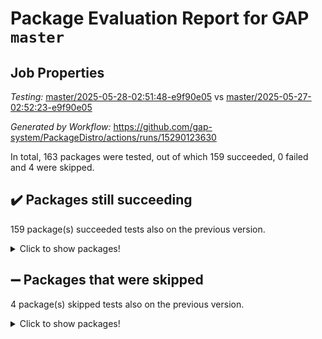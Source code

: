 # Package Evaluation Report for GAP `master`

## Job Properties

*Testing:* [master/2025-05-28-02:51:48-e9f90e05](https://github.com/gap-system/PackageDistro/blob/data/reports/master/2025-05-28-02:51:48-e9f90e05) vs [master/2025-05-27-02:52:23-e9f90e05](https://github.com/gap-system/PackageDistro/blob/data/reports/master/2025-05-27-02:52:23-e9f90e05)

*Generated by Workflow:* https://github.com/gap-system/PackageDistro/actions/runs/15290123630

In total, 163 packages were tested, out of which 159 succeeded, 0 failed and 4 were skipped.

## :heavy_check_mark: Packages still succeeding

159 package(s) succeeded tests also on the previous version.
<details><summary>Click to show packages!</summary>

- 4ti2interface 2024.11-01 [(success)](https://github.com/gap-system/PackageDistro/actions/runs/15290123630/job/43008158666)
- ace 5.7.0 [(success)](https://github.com/gap-system/PackageDistro/actions/runs/15290123630/job/43008158894)
- aclib 1.3.2 [(success)](https://github.com/gap-system/PackageDistro/actions/runs/15290123630/job/43008159050)
- agt 0.3.1 [(success)](https://github.com/gap-system/PackageDistro/actions/runs/15290123630/job/43008159242)
- alco 1.1.1 [(success)](https://github.com/gap-system/PackageDistro/actions/runs/15290123630/job/43008159655)
- alnuth 3.2.1 [(success)](https://github.com/gap-system/PackageDistro/actions/runs/15290123630/job/43008159973)
- anupq 3.3.1 [(success)](https://github.com/gap-system/PackageDistro/actions/runs/15290123630/job/43008160239)
- atlasrep 2.1.9 [(success)](https://github.com/gap-system/PackageDistro/actions/runs/15290123630/job/43008160454)
- autodoc 2025.05.09 [(success)](https://github.com/gap-system/PackageDistro/actions/runs/15290123630/job/43008165073)
- automata 1.16 [(success)](https://github.com/gap-system/PackageDistro/actions/runs/15290123630/job/43008165603)
- automgrp 1.3.3 [(success)](https://github.com/gap-system/PackageDistro/actions/runs/15290123630/job/43008166014)
- autpgrp 1.11.1 [(success)](https://github.com/gap-system/PackageDistro/actions/runs/15290123630/job/43008168660)
- cap 2025.04-04 [(success)](https://github.com/gap-system/PackageDistro/actions/runs/15290123630/job/43008169575)
- caratinterface 2.3.7 [(success)](https://github.com/gap-system/PackageDistro/actions/runs/15290123630/job/43008169784)
- cddinterface 2024.09.02 [(success)](https://github.com/gap-system/PackageDistro/actions/runs/15290123630/job/43008169948)
- circle 1.6.6 [(success)](https://github.com/gap-system/PackageDistro/actions/runs/15290123630/job/43008170190)
- classicpres 1.22 [(success)](https://github.com/gap-system/PackageDistro/actions/runs/15290123630/job/43008170418)
- cohomolo 1.6.11 [(success)](https://github.com/gap-system/PackageDistro/actions/runs/15290123630/job/43008170671)
- congruence 1.2.7 [(success)](https://github.com/gap-system/PackageDistro/actions/runs/15290123630/job/43008170855)
- corefreesub 0.6 [(success)](https://github.com/gap-system/PackageDistro/actions/runs/15290123630/job/43008171055)
- corelg 1.57 [(success)](https://github.com/gap-system/PackageDistro/actions/runs/15290123630/job/43008171292)
- crime 1.6 [(success)](https://github.com/gap-system/PackageDistro/actions/runs/15290123630/job/43008171485)
- crisp 1.4.6 [(success)](https://github.com/gap-system/PackageDistro/actions/runs/15290123630/job/43008171699)
- crypting 0.10.5 [(success)](https://github.com/gap-system/PackageDistro/actions/runs/15290123630/job/43008171925)
- cryst 4.1.27 [(success)](https://github.com/gap-system/PackageDistro/actions/runs/15290123630/job/43008172244)
- crystcat 1.1.10 [(success)](https://github.com/gap-system/PackageDistro/actions/runs/15290123630/job/43008172543)
- ctbllib 1.3.11 [(success)](https://github.com/gap-system/PackageDistro/actions/runs/15290123630/job/43008172802)
- cubefree 1.20 [(success)](https://github.com/gap-system/PackageDistro/actions/runs/15290123630/job/43008173046)
- curlinterface 2.4.0 [(success)](https://github.com/gap-system/PackageDistro/actions/runs/15290123630/job/43008173220)
- cvec 2.8.3 [(success)](https://github.com/gap-system/PackageDistro/actions/runs/15290123630/job/43008173378)
- datastructures 0.3.1 [(success)](https://github.com/gap-system/PackageDistro/actions/runs/15290123630/job/43008173608)
- deepthought 1.0.8 [(success)](https://github.com/gap-system/PackageDistro/actions/runs/15290123630/job/43008173775)
- design 1.8.2 [(success)](https://github.com/gap-system/PackageDistro/actions/runs/15290123630/job/43008173975)
- difsets 2.3.1 [(success)](https://github.com/gap-system/PackageDistro/actions/runs/15290123630/job/43008174154)
- digraphs 1.10.0 [(success)](https://github.com/gap-system/PackageDistro/actions/runs/15290123630/job/43008174350)
- edim 1.3.8 [(success)](https://github.com/gap-system/PackageDistro/actions/runs/15290123630/job/43008174576)
- example 4.4.0 [(success)](https://github.com/gap-system/PackageDistro/actions/runs/15290123630/job/43008174801)
- examplesforhomalg 2023.10-01 [(success)](https://github.com/gap-system/PackageDistro/actions/runs/15290123630/job/43008174995)
- factint 1.6.3 [(success)](https://github.com/gap-system/PackageDistro/actions/runs/15290123630/job/43008175179)
- ferret 1.0.14 [(success)](https://github.com/gap-system/PackageDistro/actions/runs/15290123630/job/43008175453)
- fga 1.5.0 [(success)](https://github.com/gap-system/PackageDistro/actions/runs/15290123630/job/43008175634)
- fining 1.5.6 [(success)](https://github.com/gap-system/PackageDistro/actions/runs/15290123630/job/43008175836)
- float 1.0.7 [(success)](https://github.com/gap-system/PackageDistro/actions/runs/15290123630/job/43008176005)
- format 1.4.4 [(success)](https://github.com/gap-system/PackageDistro/actions/runs/15290123630/job/43008176216)
- forms 1.2.13 [(success)](https://github.com/gap-system/PackageDistro/actions/runs/15290123630/job/43008176435)
- fplsa 1.2.6 [(success)](https://github.com/gap-system/PackageDistro/actions/runs/15290123630/job/43008176646)
- fr 2.4.13 [(success)](https://github.com/gap-system/PackageDistro/actions/runs/15290123630/job/43008176827)
- francy 2.0.3 [(success)](https://github.com/gap-system/PackageDistro/actions/runs/15290123630/job/43008177008)
- fwtree 1.3 [(success)](https://github.com/gap-system/PackageDistro/actions/runs/15290123630/job/43008177236)
- gapdoc 1.6.7 [(success)](https://github.com/gap-system/PackageDistro/actions/runs/15290123630/job/43008177422)
- gauss 2024.11-01 [(success)](https://github.com/gap-system/PackageDistro/actions/runs/15290123630/job/43008177578)
- gaussforhomalg 2024.08-01 [(success)](https://github.com/gap-system/PackageDistro/actions/runs/15290123630/job/43008177789)
- gbnp 1.1.0 [(success)](https://github.com/gap-system/PackageDistro/actions/runs/15290123630/job/43008178066)
- generalizedmorphismsforcap 2025.02-01 [(success)](https://github.com/gap-system/PackageDistro/actions/runs/15290123630/job/43008178242)
- genss 1.6.9 [(success)](https://github.com/gap-system/PackageDistro/actions/runs/15290123630/job/43008178754)
- gradedmodules 2024.12-01 [(success)](https://github.com/gap-system/PackageDistro/actions/runs/15290123630/job/43008179026)
- gradedringforhomalg 2024.07-01 [(success)](https://github.com/gap-system/PackageDistro/actions/runs/15290123630/job/43008179292)
- grape 4.9.2 [(success)](https://github.com/gap-system/PackageDistro/actions/runs/15290123630/job/43008179592)
- groupoids 1.76 [(success)](https://github.com/gap-system/PackageDistro/actions/runs/15290123630/job/43008179837)
- grpconst 2.6.5 [(success)](https://github.com/gap-system/PackageDistro/actions/runs/15290123630/job/43008180033)
- guarana 0.96.3 [(success)](https://github.com/gap-system/PackageDistro/actions/runs/15290123630/job/43008180286)
- guava 3.20 [(success)](https://github.com/gap-system/PackageDistro/actions/runs/15290123630/job/43008180503)
- hap 1.66 [(success)](https://github.com/gap-system/PackageDistro/actions/runs/15290123630/job/43008180753)
- hapcryst 0.1.15 [(success)](https://github.com/gap-system/PackageDistro/actions/runs/15290123630/job/43008181027)
- hecke 1.5.4 [(success)](https://github.com/gap-system/PackageDistro/actions/runs/15290123630/job/43008181246)
- help 4.0 [(success)](https://github.com/gap-system/PackageDistro/actions/runs/15290123630/job/43008181404)
- homalg 2024.01-01 [(success)](https://github.com/gap-system/PackageDistro/actions/runs/15290123630/job/43008181579)
- homalgtocas 2023.11-01 [(success)](https://github.com/gap-system/PackageDistro/actions/runs/15290123630/job/43008181799)
- ibnp 0.15 [(success)](https://github.com/gap-system/PackageDistro/actions/runs/15290123630/job/43008182027)
- idrel 2.48 [(success)](https://github.com/gap-system/PackageDistro/actions/runs/15290123630/job/43008182298)
- images 1.3.3 [(success)](https://github.com/gap-system/PackageDistro/actions/runs/15290123630/job/43008182496)
- intpic 0.4.0 [(success)](https://github.com/gap-system/PackageDistro/actions/runs/15290123630/job/43008182752)
- io 4.9.1 [(success)](https://github.com/gap-system/PackageDistro/actions/runs/15290123630/job/43008182996)
- io_forhomalg 2023.02-04 [(success)](https://github.com/gap-system/PackageDistro/actions/runs/15290123630/job/43008183166)
- irredsol 1.4.4 [(success)](https://github.com/gap-system/PackageDistro/actions/runs/15290123630/job/43008183355)
- json 2.2.2 [(success)](https://github.com/gap-system/PackageDistro/actions/runs/15290123630/job/43008183716)
- jupyterkernel 1.5.1 [(success)](https://github.com/gap-system/PackageDistro/actions/runs/15290123630/job/43008183939)
- jupyterviz 1.5.6 [(success)](https://github.com/gap-system/PackageDistro/actions/runs/15290123630/job/43008184154)
- kan 1.37 [(success)](https://github.com/gap-system/PackageDistro/actions/runs/15290123630/job/43008184376)
- kbmag 1.5.11 [(success)](https://github.com/gap-system/PackageDistro/actions/runs/15290123630/job/43008184622)
- laguna 3.9.7 [(success)](https://github.com/gap-system/PackageDistro/actions/runs/15290123630/job/43008184883)
- liealgdb 2.2.1 [(success)](https://github.com/gap-system/PackageDistro/actions/runs/15290123630/job/43008185144)
- liepring 2.9.1 [(success)](https://github.com/gap-system/PackageDistro/actions/runs/15290123630/job/43008185406)
- liering 2.4.2 [(success)](https://github.com/gap-system/PackageDistro/actions/runs/15290123630/job/43008185616)
- linearalgebraforcap 2025.05-01 [(success)](https://github.com/gap-system/PackageDistro/actions/runs/15290123630/job/43008185792)
- lins 0.9 [(success)](https://github.com/gap-system/PackageDistro/actions/runs/15290123630/job/43008185981)
- localizeringforhomalg 2023.10-01 [(success)](https://github.com/gap-system/PackageDistro/actions/runs/15290123630/job/43008186177)
- loops 3.4.4 [(success)](https://github.com/gap-system/PackageDistro/actions/runs/15290123630/job/43008186428)
- lpres 1.1.1 [(success)](https://github.com/gap-system/PackageDistro/actions/runs/15290123630/job/43008186746)
- majoranaalgebras 1.5.2 [(success)](https://github.com/gap-system/PackageDistro/actions/runs/15290123630/job/43008186990)
- mapclass 1.4.6 [(success)](https://github.com/gap-system/PackageDistro/actions/runs/15290123630/job/43008187236)
- matgrp 0.71 [(success)](https://github.com/gap-system/PackageDistro/actions/runs/15290123630/job/43008187473)
- matricesforhomalg 2024.11-02 [(success)](https://github.com/gap-system/PackageDistro/actions/runs/15290123630/job/43008187809)
- modisom 3.0.0 [(success)](https://github.com/gap-system/PackageDistro/actions/runs/15290123630/job/43008188018)
- modulepresentationsforcap 2024.09-02 [(success)](https://github.com/gap-system/PackageDistro/actions/runs/15290123630/job/43008188251)
- modules 2024.12-01 [(success)](https://github.com/gap-system/PackageDistro/actions/runs/15290123630/job/43008188511)
- monoidalcategories 2025.03-02 [(success)](https://github.com/gap-system/PackageDistro/actions/runs/15290123630/job/43008188841)
- nconvex 2024.12-01 [(success)](https://github.com/gap-system/PackageDistro/actions/runs/15290123630/job/43008189075)
- nilmat 1.4.2 [(success)](https://github.com/gap-system/PackageDistro/actions/runs/15290123630/job/43008189323)
- nock 1.5 [(success)](https://github.com/gap-system/PackageDistro/actions/runs/15290123630/job/43008189603)
- normalizinterface 1.4.0 [(success)](https://github.com/gap-system/PackageDistro/actions/runs/15290123630/job/43008189899)
- nq 2.5.11 [(success)](https://github.com/gap-system/PackageDistro/actions/runs/15290123630/job/43008190123)
- numericalsgps 1.4.0 [(success)](https://github.com/gap-system/PackageDistro/actions/runs/15290123630/job/43008190406)
- openmath 11.5.3 [(success)](https://github.com/gap-system/PackageDistro/actions/runs/15290123630/job/43008190684)
- orb 5.0.0 [(success)](https://github.com/gap-system/PackageDistro/actions/runs/15290123630/job/43008190925)
- packagemanager 1.6.3 [(success)](https://github.com/gap-system/PackageDistro/actions/runs/15290123630/job/43008191126)
- patternclass 2.4.5 [(success)](https://github.com/gap-system/PackageDistro/actions/runs/15290123630/job/43008191367)
- permut 2.0.5 [(success)](https://github.com/gap-system/PackageDistro/actions/runs/15290123630/job/43008191605)
- polenta 1.3.11 [(success)](https://github.com/gap-system/PackageDistro/actions/runs/15290123630/job/43008191784)
- polymaking 0.8.7 [(success)](https://github.com/gap-system/PackageDistro/actions/runs/15290123630/job/43008192047)
- primgrp 3.4.4 [(success)](https://github.com/gap-system/PackageDistro/actions/runs/15290123630/job/43008192384)
- profiling 2.6.0 [(success)](https://github.com/gap-system/PackageDistro/actions/runs/15290123630/job/43008192571)
- qdistrnd 0.9.5 [(success)](https://github.com/gap-system/PackageDistro/actions/runs/15290123630/job/43008192831)
- qpa 1.35 [(success)](https://github.com/gap-system/PackageDistro/actions/runs/15290123630/job/43008193132)
- quagroup 1.8.4 [(success)](https://github.com/gap-system/PackageDistro/actions/runs/15290123630/job/43008193344)
- radiroot 2.9 [(success)](https://github.com/gap-system/PackageDistro/actions/runs/15290123630/job/43008193547)
- rcwa 4.7.1 [(success)](https://github.com/gap-system/PackageDistro/actions/runs/15290123630/job/43008193741)
- rds 1.8 [(success)](https://github.com/gap-system/PackageDistro/actions/runs/15290123630/job/43008194072)
- recog 1.4.4 [(success)](https://github.com/gap-system/PackageDistro/actions/runs/15290123630/job/43008194315)
- repndecomp 1.3.0 [(success)](https://github.com/gap-system/PackageDistro/actions/runs/15290123630/job/43008194588)
- repsn 3.1.2 [(success)](https://github.com/gap-system/PackageDistro/actions/runs/15290123630/job/43008194790)
- resclasses 4.7.3 [(success)](https://github.com/gap-system/PackageDistro/actions/runs/15290123630/job/43008194996)
- ringsforhomalg 2024.11-02 [(success)](https://github.com/gap-system/PackageDistro/actions/runs/15290123630/job/43008195263)
- sco 2023.08-01 [(success)](https://github.com/gap-system/PackageDistro/actions/runs/15290123630/job/43008195421)
- scscp 2.4.3 [(success)](https://github.com/gap-system/PackageDistro/actions/runs/15290123630/job/43008195634)
- semigroups 5.5.0 [(success)](https://github.com/gap-system/PackageDistro/actions/runs/15290123630/job/43008195830)
- sglppow 2.4 [(success)](https://github.com/gap-system/PackageDistro/actions/runs/15290123630/job/43008196081)
- sgpviz 0.999.6 [(success)](https://github.com/gap-system/PackageDistro/actions/runs/15290123630/job/43008196342)
- simpcomp 2.1.14 [(success)](https://github.com/gap-system/PackageDistro/actions/runs/15290123630/job/43008196603)
- singular 2024.06.03 [(success)](https://github.com/gap-system/PackageDistro/actions/runs/15290123630/job/43008196772)
- sl2reps 1.1 [(success)](https://github.com/gap-system/PackageDistro/actions/runs/15290123630/job/43008196973)
- sla 1.6.2 [(success)](https://github.com/gap-system/PackageDistro/actions/runs/15290123630/job/43008197192)
- smallantimagmas 0.4.1 [(success)](https://github.com/gap-system/PackageDistro/actions/runs/15290123630/job/43008197423)
- smallgrp 1.5.4 [(success)](https://github.com/gap-system/PackageDistro/actions/runs/15290123630/job/43008197631)
- smallsemi 0.7.2 [(success)](https://github.com/gap-system/PackageDistro/actions/runs/15290123630/job/43008197843)
- sonata 2.9.6 [(success)](https://github.com/gap-system/PackageDistro/actions/runs/15290123630/job/43008198078)
- sophus 1.27 [(success)](https://github.com/gap-system/PackageDistro/actions/runs/15290123630/job/43008198727)
- sotgrps 1.3 [(success)](https://github.com/gap-system/PackageDistro/actions/runs/15290123630/job/43008198956)
- spinsym 1.5.2 [(success)](https://github.com/gap-system/PackageDistro/actions/runs/15290123630/job/43008199173)
- standardff 1.0 [(success)](https://github.com/gap-system/PackageDistro/actions/runs/15290123630/job/43008199549)
- symbcompcc 1.3.2 [(success)](https://github.com/gap-system/PackageDistro/actions/runs/15290123630/job/43008199926)
- thelma 1.3 [(success)](https://github.com/gap-system/PackageDistro/actions/runs/15290123630/job/43008200081)
- tomlib 1.2.11 [(success)](https://github.com/gap-system/PackageDistro/actions/runs/15290123630/job/43008200282)
- toolsforhomalg 2025.05-01 [(success)](https://github.com/gap-system/PackageDistro/actions/runs/15290123630/job/43008200526)
- toric 1.9.6 [(success)](https://github.com/gap-system/PackageDistro/actions/runs/15290123630/job/43008200706)
- transgrp 3.6.5 [(success)](https://github.com/gap-system/PackageDistro/actions/runs/15290123630/job/43008200894)
- typeset 1.2.2 [(success)](https://github.com/gap-system/PackageDistro/actions/runs/15290123630/job/43008201102)
- ugaly 4.1.3 [(success)](https://github.com/gap-system/PackageDistro/actions/runs/15290123630/job/43008201283)
- unipot 1.6 [(success)](https://github.com/gap-system/PackageDistro/actions/runs/15290123630/job/43008201492)
- unitlib 4.2.0 [(success)](https://github.com/gap-system/PackageDistro/actions/runs/15290123630/job/43008201767)
- utils 0.89 [(success)](https://github.com/gap-system/PackageDistro/actions/runs/15290123630/job/43008202016)
- uuid 0.7 [(success)](https://github.com/gap-system/PackageDistro/actions/runs/15290123630/job/43008202225)
- walrus 0.9991 [(success)](https://github.com/gap-system/PackageDistro/actions/runs/15290123630/job/43008202425)
- wedderga 4.10.5 [(success)](https://github.com/gap-system/PackageDistro/actions/runs/15290123630/job/43008202688)
- wpe 0.8 [(success)](https://github.com/gap-system/PackageDistro/actions/runs/15290123630/job/43008202893)
- xmod 2.93 [(success)](https://github.com/gap-system/PackageDistro/actions/runs/15290123630/job/43008203086)
- xmodalg 1.32 [(success)](https://github.com/gap-system/PackageDistro/actions/runs/15290123630/job/43008203297)
- yangbaxter 0.10.6 [(success)](https://github.com/gap-system/PackageDistro/actions/runs/15290123630/job/43008203519)
- zeromqinterface 0.16 [(success)](https://github.com/gap-system/PackageDistro/actions/runs/15290123630/job/43008203752)
</details>

## :heavy_minus_sign: Packages that were skipped

4 package(s) skipped tests also on the previous version.
<details><summary>Click to show packages!</summary>

- browse 1.8.21 [(skipped)](https://github.com/gap-system/PackageDistro/actions/runs/15290123630/job/43007903640)
- itc 1.5.1 [(skipped)](https://github.com/gap-system/PackageDistro/actions/runs/15290123630/job/43007903640)
- polycyclic 2.16 [(skipped)](https://github.com/gap-system/PackageDistro/actions/runs/15290123630/job/43007903640)
- xgap 4.32 [(skipped)](https://github.com/gap-system/PackageDistro/actions/runs/15290123630/job/43007903640)
</details>

